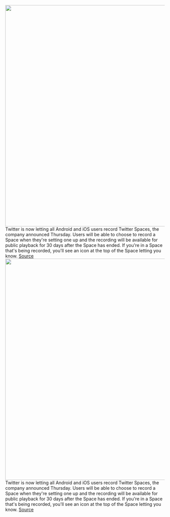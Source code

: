 <img src='https://cdn.vox-cdn.com/thumbor/AehJHaqo3C52wz_WcEU81yUagSA=/0x0:2160x1293/1200x800/filters:focal(908x475:1252x819)/cdn.vox-cdn.com/uploads/chorus_image/image/70385202/Twitter_Spaces_Recording_iOS_2.0.jpg' width='700px' /><br/>
Twitter is now letting all Android and iOS users record Twitter Spaces, the company announced Thursday. Users will be able to choose to record a Space when they're setting one up and the recording will be available for public playback for 30 days after the Space has ended. If you're in a Space that's being recorded, you'll see an icon at the top of the Space letting you know.
<a href='https://www.theverge.com/2022/1/13/22882479/twitter-spaces-recordings-ios-android'> Source <a/><img src='https://cdn.vox-cdn.com/thumbor/AehJHaqo3C52wz_WcEU81yUagSA=/0x0:2160x1293/1200x800/filters:focal(908x475:1252x819)/cdn.vox-cdn.com/uploads/chorus_image/image/70385202/Twitter_Spaces_Recording_iOS_2.0.jpg' width='700px' /><br/>
Twitter is now letting all Android and iOS users record Twitter Spaces, the company announced Thursday. Users will be able to choose to record a Space when they're setting one up and the recording will be available for public playback for 30 days after the Space has ended. If you're in a Space that's being recorded, you'll see an icon at the top of the Space letting you know.
<a href='https://www.theverge.com/2022/1/13/22882479/twitter-spaces-recordings-ios-android'> Source <a/>